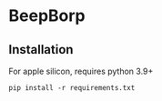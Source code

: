# BeepBorp

## Installation

For apple silicon, requires python 3.9+

```shell
pip install -r requirements.txt
```